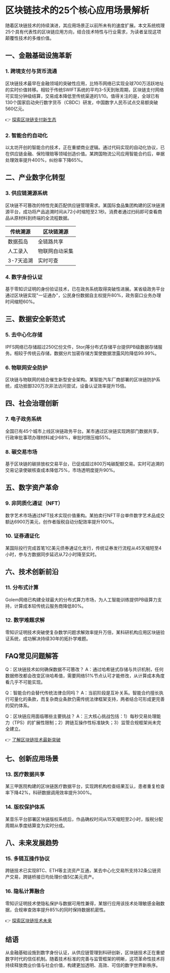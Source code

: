 # 区块链技术的25个核心应用场景解析

随着区块链技术的持续演进，其应用场景正以前所未有的速度扩展。本文系统梳理25个具有代表性的区块链应用方向，结合技术特性与行业需求，为读者呈现这项颠覆性技术的多维价值。

## 一、金融基础设施革新
### 1. 跨境支付与货币流通
区块链技术最早在金融领域的突破性应用，比特币网络已实现全球700万活跃地址的实时价值转移。相较于传统SWIFT系统的平均3-5天到账周期，区块链支付网络可实现分钟级结算，交易成本降低至传统渠道的1/10。值得关注的是，全球已有130个国家启动央行数字货币（CBDC）研发，中国数字人民币试点交易额突破560亿元。

👉 [探索区块链支付新生态](https://bit.ly/okx_welcome)

### 2. 智能合约自动化
以太坊开创的智能合约技术，正在重塑商业逻辑。通过代码实现的自动化协议，已在供应链金融、保险理赔等领域创造价值。某跨国物流公司应用智能合约后，单据处理效率提升400%，纠纷率下降65%。

## 二、产业数字化转型
### 3. 供应链溯源系统
区块链不可篡改的特性完美匹配供应链管理需求。某国际食品集团构建的区块链溯源平台，成功将产品追溯时间从72小时缩短至2.1秒。消费者通过扫码即可查看商品从原材料到终端的全流程数据。

| 传统溯源 | 区块链溯源 |
|---------|-----------|
| 数据孤岛 | 全链路共享 |
| 人工录入 | 物联网自动采集 |
| 3-7天追溯 | 实时可查 |

### 4. 数字身份认证
基于零知识证明的身份验证技术，已在政务系统取得突破性进展。某省级政务平台通过区块链实现"一证通办"，公民身份数据自主权提升80%，政务窗口业务办理时间缩短60%。

## 三、数据安全新范式
### 5. 去中心化存储
IPFS网络已存储超过250亿份文件，Storj等分布式存储平台提供PB级数据存储服务。相较于传统云存储，数据分片加密存储方案使数据泄露风险降低99.99%。

### 6. 物联网安全防护
区块链与物联网的结合催生新型安全架构。某智能汽车厂商部署的区块链防护系统，成功抵御320万次非法访问尝试，设备认证效率提升15倍。

## 四、社会治理创新
### 7. 电子政务系统
全国已有45个城市上线区块链政务平台。某市通过区块链实现跨部门数据共享，行政审批事项办理材料减少68%，审批时限压缩55%。

### 8. 碳交易市场
基于区块链的碳排放权交易平台，已促成超过800万吨碳配额交易。实时可追溯的交易记录使碳核查成本降低75%，市场透明度提升90%。

## 五、数字资产革命
### 9. 非同质化通证（NFT）
数字艺术市场通过NFT技术实现价值重构。某拍卖行NFT平台单件数字艺术品成交额达6900万美元，创作者版税自动分配效率提升100%。

### 10. 证券通证化
某国际投行完成首笔1亿美元债券通证化发行，传统证券发行流程从45天缩短至4小时，参与方数据同步延迟从72小时降至实时。

## 六、技术创新前沿
### 11. 分布式计算
Golem网络已构建全球最大的分布式算力市场，为人工智能训练提供PB级算力支持，计算成本较传统云服务商降低80%。

### 12. 数学难题求解
零知识证明技术突破使复杂数学问题求解效率提升万倍，某科研机构应用区块链验证系统，成功解决持续30年的拓扑学难题。

## FAQ常见问题解答

Q：区块链技术如何确保数据不可篡改？
A：通过哈希链式存储与共识机制，任何数据修改都会改变区块哈希值，需要网络51%节点认可才能修改，从计算成本角度看几乎不可能实现。

Q：智能合约会替代传统法律合同吗？
A：当前阶段是互补关系。智能合约擅长执行可量化的条款，而复杂商业条款仍需传统法律框架支持，两者结合可形成更完善的契约体系。

Q：区块链应用面临哪些主要挑战？
A：三大核心挑战包括：1）每秒交易处理能力（TPS）的扩展性限制；2）跨链互操作性标准缺失；3）监管合规框架尚未完全建立。

👉 [了解区块链技术最新突破](https://bit.ly/okx_welcome)

## 七、创新应用场景
### 13. 医疗数据共享
某三甲医院构建的区块链医疗数据平台，实现跨机构检查结果互认，患者重复检查率下降42%，科研数据调用效率提升300%。

### 14. 版权保护体系
某音乐平台部署区块链版权系统后，作品确权时间从15天缩短至2小时，版税分配周期从季度结算变为实时分成。

## 八、未来发展趋势
### 15. 多链互操作协议
跨链技术已实现BTC、ETH等主流资产互通，某去中心化交易所支持32条公链资产交易，跨链桥接日均处理价值5亿美元资产。

### 16. 隐私计算融合
零知识证明技术使隐私保护与数据可用性兼得，某银行应用该技术处理敏感金融数据，合规审查效率提升85%的同时保持数据机密性。

👉 [探索区块链技术未来](https://bit.ly/okx_welcome)

## 结语
从金融基础设施到数字身份认证，从供应链管理到科研创新，区块链技术正在重塑数字时代的信任机制。随着技术标准的完善与监管框架的明晰，这项革命性技术将持续释放商业价值与社会价值，构建更加透明、高效、可信的数字世界新秩序。